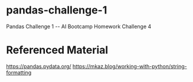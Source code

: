 # pandas-challenge-1
Pandas Challenge 1 -- AI Bootcamp Homework Challenge 4

# Referenced Material
https://pandas.pydata.org/
https://mkaz.blog/working-with-python/string-formatting